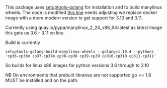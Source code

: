 
This package uses [setuptools-golang](https://pypi.org/project/setuptools-golang-examples/) for installation and to build manylinux wheels. 
The code is modified [this line](https://github.com/asottile/setuptools-golang/blob/main/setuptools_golang.py#L234) needs adjusting we replace docker image with a more modern version to get support for 3.10 and 3.11.

Currently using quay.io/pypa/manylinux_2_24_x86_64:latest as latest image this gets us 3.6 - 3.11 on linu


Build is currently
```shell
setuptools-golang-build-manylinux-wheels --golang=1.18.4 --pythons 'cp36-cp36m cp37-cp37m cp38-cp38 cp39-cp39 cp310-cp310 cp311-cp311'
```
So builds for linux x86 images for python versions 3.6 through to 3.10

NB On environments that prebuilt libraries are not supported go >= 1.8 MUST be installed and on the path.